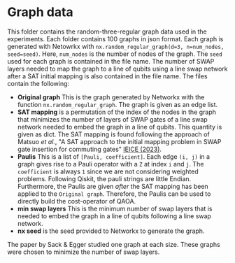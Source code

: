 # Graph data

This folder contains the random-three-regular graph data used in the experiments.
Each folder contains 100 graphs in json format.
Each graph is generated with Netowrkx with `nx.random_regular_graph(d=3, n=num_nodes, seed=seed)`.
Here, `num_nodes` is the number of nodes of the graph.
The `seed` used for each graph is contained in the file name.
The number of SWAP layers needed to map the graph to a line of qubits using a line swap network after a SAT initial mapping is also contained in the file name.
The files contain the following:

* **Original graph** This is the graph generated by Networkx with the function `nx.random_regular_graph`.
  The graph is given as an edge list.
* **SAT mapping** is a permutation of the index of the nodes in the graph that minimizes the number of layers of SWAP gates of a line swap network needed to embed the graph in a line of qubits.
  This quantity is given as dict.
  The SAT mapping is found following the approach of Matsuo *et al.*, "A SAT approach to the initial mapping problem in SWAP gate insertion for commuting gates" [IEICE (2023)](https://doi.org/10.1587/transfun.2022EAP1159).
* **Paulis** This is a list of `[Pauli, coefficient]`. 
  Each edge `(i, j)` in a graph gives rise to a Pauli operator with a `Z` at index `i` and `j`.
  The `coefficient` is always `1` since we are not considering weighted problems. 
  Following Qiskit, the pauli strings are little Endian.
  Furthermore, the Paulis are given *after* the SAT mapping has been applied to the `Original graph`.
  Therefore, the Paulis can be used to directly build the cost-operator of QAOA.
* **min swap layers** This is the minimum number of swap layers that is needed to embed the graph in a line of qubits following a line swap network.
* **nx seed** is the seed provided to Networkx to generate the graph.

The paper by Sack & Egger studied one graph at each size.
These graphs were chosen to minimize the number of swap layers.